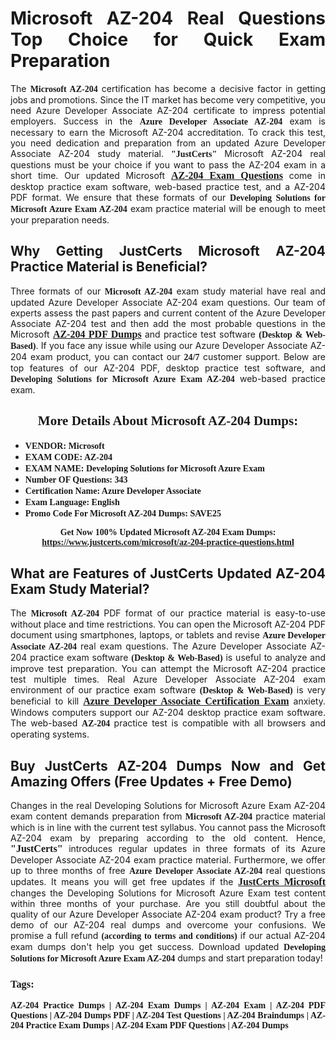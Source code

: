 <h1 style="text-align: justify;"><strong>Microsoft AZ-204 Real Questions Top Choice for Quick Exam Preparation</strong></h1>

<p style="text-align: justify;">The <span style="font-family:Georgia,serif;"><strong>Microsoft AZ-204</strong></span> certification has become a decisive factor in getting jobs and promotions. Since the IT market has become very competitive, you need Azure Developer Associate AZ-204 certificate to impress potential employers. Success in the <span style="font-family:Georgia,serif;"><strong>Azure Developer Associate AZ-204</strong></span> exam is necessary to earn the Microsoft AZ-204 accreditation. To crack this test, you need dedication and preparation from an updated Azure Developer Associate AZ-204 study material. <span style="font-size:14px;"><span style="font-family:Georgia,serif;"><strong>"JustCerts"</strong></span></span> Microsoft AZ-204 real questions must be your choice if you want to pass the AZ-204 exam in a short time. Our updated Microsoft <a href="https://www.justcerts.com/microsoft/az-204-practice-questions.html"><span style="font-size:16px;"><span style="font-family:Georgia,serif;"><strong>AZ-204 Exam Questions</strong></span></span></a> come in desktop practice exam software, web-based practice test, and a AZ-204 PDF format. We ensure that these formats of our <span style="font-family:Georgia,serif;"><strong>Developing Solutions for Microsoft Azure Exam AZ-204</strong></span> exam practice material will be enough to meet your preparation needs.</p>

<h2 style="text-align: justify;"><strong>Why Getting JustCerts Microsoft AZ-204 Practice Material is Beneficial?</strong></h2>

<p style="text-align: justify;">Three formats of our <span style="font-family:Georgia,serif;"><strong>Microsoft AZ-204</strong></span> exam study material have real and updated Azure Developer Associate AZ-204 exam questions. Our team of experts assess the past papers and current content of the Azure Developer Associate AZ-204 test and then add the most probable questions in the Microsoft <a href="https://www.justcerts.com/microsoft/az-204-practice-questions.html"><span style="font-size:16px;"><span style="font-family:Georgia,serif;"><strong>AZ-204 PDF Dumps</strong></span></span></a> and practice test software <span style="font-family:Georgia,serif;"><strong>(Desktop & Web-Based)</strong></span>. If you face any issue while using our Azure Developer Associate AZ-204 exam product, you can contact our <span style="font-family:Georgia,serif;"><strong>24/7</strong></span> customer support. Below are top features of our AZ-204 PDF, desktop practice test software, and <span style="font-family:Georgia,serif;"><strong>Developing Solutions for Microsoft Azure Exam AZ-204</strong></span> web-based practice exam.</p>

<h2 style="text-align: center;"><strong><span style="font-family:Georgia,serif;">More Details About Microsoft AZ-204 Dumps:</span></strong></h2>

<ul>
	<li style="text-align: justify;"><span style="font-size:14px;"><span style="font-family:Georgia,serif;"><strong>VENDOR: Microsoft</strong></span></span></li>
	<li style="text-align: justify;"><span style="font-size:14px;"><span style="font-family:Georgia,serif;"><strong>EXAM CODE: AZ-204</strong></span></span></li>
	<li style="text-align: justify;"><span style="font-size:14px;"><span style="font-family:Georgia,serif;"><strong>EXAM NAME: Developing Solutions for Microsoft Azure Exam</strong></span></span></li>
	<li style="text-align: justify;"><span style="font-size:14px;"><span style="font-family:Georgia,serif;"><strong>Number OF Questions: 343</strong></span></span></li>
	<li style="text-align: justify;"><span style="font-size:14px;"><span style="font-family:Georgia,serif;"><strong>Certification Name: Azure Developer Associate</strong></span></span></li>
	<li style="text-align: justify;"><span style="font-size:14px;"><span style="font-family:Georgia,serif;"><strong>Exam Language: English</strong></span></span></li>
	<li style="text-align: justify;"><span style="font-size:14px;"><span style="font-family:Georgia,serif;"><strong>Promo Code For Microsoft AZ-204 Dumps: SAVE25</strong></span></span></li>
</ul>

<p style="text-align: center;"><strong><span style="font-family:Georgia,serif;"><span style="font-size:14px;">Get Now 100% Updated Microsoft AZ-204 Exam Dumps:</span> <a href="https://www.justcerts.com/microsoft/az-204-practice-questions.html">https://www.justcerts.com/microsoft/az-204-practice-questions.html</a></span></strong></p>

<h2 style="text-align: justify;"><strong>What are Features of JustCerts Updated AZ-204 Exam Study Material?</strong></h2>

<p style="text-align: justify;">The <span style="font-family:Georgia,serif;"><strong>Microsoft AZ-204</strong></span> PDF format of our practice material is easy-to-use without place and time restrictions. You can open the Microsoft AZ-204 PDF document using smartphones, laptops, or tablets and revise <span style="font-family:Georgia,serif;"><strong>Azure Developer Associate AZ-204</strong></span> real exam questions. The Azure Developer Associate AZ-204 practice exam software <span style="font-family:Georgia,serif;"><strong>(Desktop & Web-Based)</strong></span> is useful to analyze and improve test preparation. You can attempt the Microsoft AZ-204 practice test multiple times. Real Azure Developer Associate AZ-204 exam environment of our practice exam software <span style="font-family:Georgia,serif;"><strong>(Desktop & Web-Based)</strong></span> is very beneficial to kill <a href="https://www.justcerts.com/microsoft/azure-developer-associate-certification-exams.html"><span style="font-size:16px;"><span style="font-family:Georgia,serif;"><strong>Azure Developer Associate Certification Exam</strong></span></span></a> anxiety. Windows computers support our AZ-204 desktop practice exam software. The web-based <span style="font-family:Georgia,serif;"><strong>AZ-204 </strong></span> practice test is compatible with all browsers and operating systems.</p>

<h2 style="text-align: justify;"><strong>Buy JustCerts AZ-204 Dumps Now and Get Amazing Offers (Free Updates + Free Demo)</strong></h2>

<p style="text-align: justify;">Changes in the real Developing Solutions for Microsoft Azure Exam AZ-204 exam content demands preparation from <span style="font-family:Georgia,serif;"><strong>Microsoft AZ-204</strong></span> practice material which is in line with the current test syllabus. You cannot pass the Microsoft AZ-204 exam by preparing according to the old content. Hence, <span style="font-size:16px;"><span style="font-family:Georgia,serif;"><strong>"JustCerts"</strong></span></span> introduces regular updates in three formats of its Azure Developer Associate AZ-204 exam practice material. Furthermore, we offer up to three months of free <span style="font-family:Georgia,serif;"><strong>Azure Developer Associate AZ-204 </strong></span>real questions updates. It means you will get free updates if the <a href="https://www.justcerts.com/microsoft-certification-exams.html"><span style="font-size:16px;"><span style="font-family:Georgia,serif;"><strong>JustCerts Microsoft</strong></span></span></a> changes the Developing Solutions for Microsoft Azure Exam test content within three months of your purchase. Are you still doubtful about the quality of our Azure Developer Associate AZ-204 exam product? Try a free demo of our AZ-204 real dumps and overcome your confusions. We promise a full refund <span style="font-family:Georgia,serif;"><strong>(according to terms and conditions)</strong></span> if our actual AZ-204 exam dumps don't help you get success. Download updated <span style="font-family:Georgia,serif;"><strong>Developing Solutions for Microsoft Azure Exam AZ-204</strong></span> dumps and start preparation today!</p>

<h3 style="text-align: justify;"><span style="font-family:Georgia,serif;"><strong>Tags:</strong></span></h3>

<p style="text-align: justify;"><span style="font-family:Georgia,serif;"><strong>AZ-204 Practice Dumps | AZ-204 Exam Dumps | AZ-204 Exam | AZ-204 PDF Questions | AZ-204 Dumps PDF | AZ-204 Test Questions | AZ-204 Braindumps | AZ-204 Practice Exam Dumps | AZ-204 Exam PDF Questions | AZ-204 Dumps</strong></span></p>
